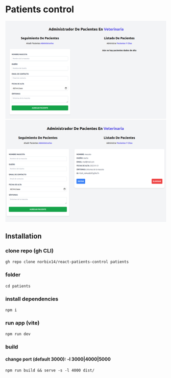 # Patients control

![Home](screenshots/patient-01.png "Home")
![Home](screenshots/patient-02.png "Home")

## Installation

### clone repo **(gh CLI)**
```
gh repo clone norbix14/react-patients-control patients
```
### folder
```
cd patients
```

### install dependencies
```
npm i
```

### run app (vite)
```
npm run dev
```

### build 
#### change port (default 3000): **-l** 3000|4000|5000
```
npm run build && serve -s -l 4000 dist/
```
